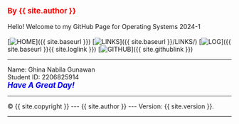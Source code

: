 ---
---

<span style="color:red; font-weight:bold; font-size:larger;">By {{ site.author }}</span>
<br><br>
Hello! Welcome to my GitHub Page for Operating Systems 2024-1
<br><br>
[![HOME](https://img.shields.io/badge/-HOME-FADADD?style=flat&logoColor=black&colorA=FFFFFF)]({{ site.baseurl }})
[![LINKS](https://img.shields.io/badge/-LINKS-B2D8D8?style=flat&logoColor=black&colorA=FFFFFF)]({{ site.baseurl }}/LINKS/)
[![LOG](https://img.shields.io/badge/-LOG-D1C4E9?style=flat&logoColor=black&colorA=FFFFFF)]({{ site.baseurl }}{{ site.loglink }})
[![GITHUB](https://img.shields.io/badge/GitHub-F7CB9F?style=flat&logo=github&logoColor=black&colorA=FFFFFF)]({{ site.githublink }})
<br>
<hr>
Name:           Ghina Nabila Gunawan
<br>
Student ID:     2206825914
<br>
<span style="color:blue; font-weight:bold; font-size:larger;"><i>Have A Great Day!</i></span>
<br>
<hr>
&copy; {{ site.copyright }} --- {{ site.author }} --- Version: {{ site.version }}.
<hr>
<br>
